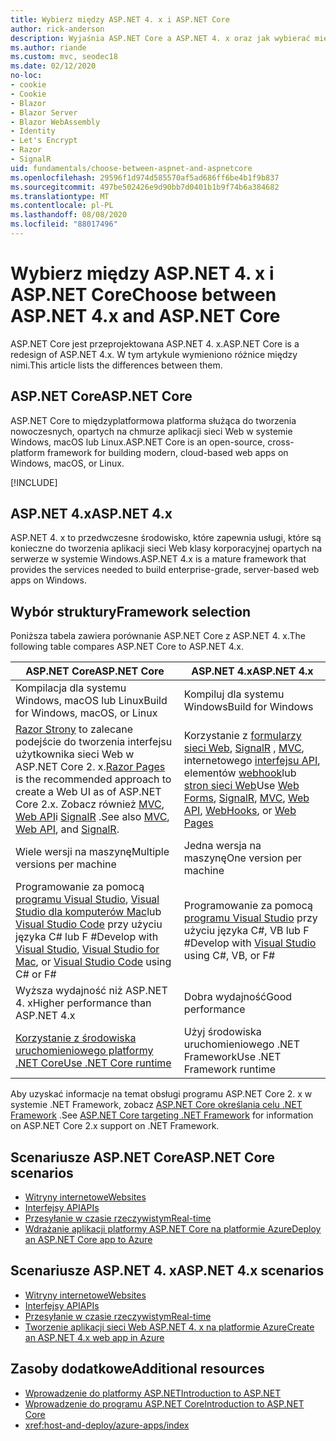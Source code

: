 ```yaml
---
title: Wybierz między ASP.NET 4. x i ASP.NET Core
author: rick-anderson
description: Wyjaśnia ASP.NET Core a ASP.NET 4. x oraz jak wybierać między nimi.
ms.author: riande
ms.custom: mvc, seodec18
ms.date: 02/12/2020
no-loc:
- cookie
- Cookie
- Blazor
- Blazor Server
- Blazor WebAssembly
- Identity
- Let's Encrypt
- Razor
- SignalR
uid: fundamentals/choose-between-aspnet-and-aspnetcore
ms.openlocfilehash: 29596f1d974d585570af5ad686ff6be4b1f9b837
ms.sourcegitcommit: 497be502426e9d90bb7d0401b1b9f74b6a384682
ms.translationtype: MT
ms.contentlocale: pl-PL
ms.lasthandoff: 08/08/2020
ms.locfileid: "88017496"
---
```

# <a name="choose-between-aspnet-4x-and-aspnet-core"></a><span data-ttu-id="b5652-103">Wybierz między ASP.NET 4. x i ASP.NET Core</span><span class="sxs-lookup"><span data-stu-id="b5652-103">Choose between ASP.NET 4.x and ASP.NET Core</span></span>

<span data-ttu-id="b5652-104">ASP.NET Core jest przeprojektowana ASP.NET 4. x.</span><span class="sxs-lookup"><span data-stu-id="b5652-104">ASP.NET Core is a redesign of ASP.NET 4.x.</span></span> <span data-ttu-id="b5652-105">W tym artykule wymieniono różnice między nimi.</span><span class="sxs-lookup"><span data-stu-id="b5652-105">This article lists the differences between them.</span></span>

## <a name="aspnet-core"></a><span data-ttu-id="b5652-106">ASP.NET Core</span><span class="sxs-lookup"><span data-stu-id="b5652-106">ASP.NET Core</span></span>

<span data-ttu-id="b5652-107">ASP.NET Core to międzyplatformowa platforma służąca do tworzenia nowoczesnych, opartych na chmurze aplikacji sieci Web w systemie Windows, macOS lub Linux.</span><span class="sxs-lookup"><span data-stu-id="b5652-107">ASP.NET Core is an open-source, cross-platform framework for building modern, cloud-based web apps on Windows, macOS, or Linux.</span></span>

[!INCLUDE[](~/includes/benefits.md)]

## <a name="aspnet-4x"></a><span data-ttu-id="b5652-108">ASP.NET 4.x</span><span class="sxs-lookup"><span data-stu-id="b5652-108">ASP.NET 4.x</span></span>

<span data-ttu-id="b5652-109">ASP.NET 4. x to przedwczesne środowisko, które zapewnia usługi, które są konieczne do tworzenia aplikacji sieci Web klasy korporacyjnej opartych na serwerze w systemie Windows.</span><span class="sxs-lookup"><span data-stu-id="b5652-109">ASP.NET 4.x is a mature framework that provides the services needed to build enterprise-grade, server-based web apps on Windows.</span></span>

## <a name="framework-selection"></a><span data-ttu-id="b5652-110">Wybór struktury</span><span class="sxs-lookup"><span data-stu-id="b5652-110">Framework selection</span></span>

<span data-ttu-id="b5652-111">Poniższa tabela zawiera porównanie ASP.NET Core z ASP.NET 4. x.</span><span class="sxs-lookup"><span data-stu-id="b5652-111">The following table compares ASP.NET Core to ASP.NET 4.x.</span></span>

| <span data-ttu-id="b5652-112">ASP.NET Core</span><span class="sxs-lookup"><span data-stu-id="b5652-112">ASP.NET Core</span></span> | <span data-ttu-id="b5652-113">ASP.NET 4.x</span><span class="sxs-lookup"><span data-stu-id="b5652-113">ASP.NET 4.x</span></span> |
|---|---|
|<span data-ttu-id="b5652-114">Kompilacja dla systemu Windows, macOS lub Linux</span><span class="sxs-lookup"><span data-stu-id="b5652-114">Build for Windows, macOS, or Linux</span></span>|<span data-ttu-id="b5652-115">Kompiluj dla systemu Windows</span><span class="sxs-lookup"><span data-stu-id="b5652-115">Build for Windows</span></span>|
|<span data-ttu-id="b5652-116">[ Razor Strony](xref:razor-pages/index) to zalecane podejście do tworzenia interfejsu użytkownika sieci Web w ASP.NET Core 2. x.</span><span class="sxs-lookup"><span data-stu-id="b5652-116">[Razor Pages](xref:razor-pages/index) is the recommended approach to create a Web UI as of ASP.NET Core 2.x.</span></span> <span data-ttu-id="b5652-117">Zobacz również [MVC](xref:mvc/overview), [Web API](xref:tutorials/first-web-api)i [SignalR](xref:signalr/introduction) .</span><span class="sxs-lookup"><span data-stu-id="b5652-117">See also [MVC](xref:mvc/overview), [Web API](xref:tutorials/first-web-api), and [SignalR](xref:signalr/introduction).</span></span>|<span data-ttu-id="b5652-118">Korzystanie z [formularzy sieci Web](/aspnet/web-forms), [SignalR](/aspnet/signalr) , [MVC](/aspnet/mvc), internetowego [interfejsu API](/aspnet/web-api/), elementów [webhook](/aspnet/webhooks/)lub [stron sieci Web](/aspnet/web-pages)</span><span class="sxs-lookup"><span data-stu-id="b5652-118">Use [Web Forms](/aspnet/web-forms), [SignalR](/aspnet/signalr), [MVC](/aspnet/mvc), [Web API](/aspnet/web-api/), [WebHooks](/aspnet/webhooks/), or [Web Pages](/aspnet/web-pages)</span></span>|
|<span data-ttu-id="b5652-119">Wiele wersji na maszynę</span><span class="sxs-lookup"><span data-stu-id="b5652-119">Multiple versions per machine</span></span>|<span data-ttu-id="b5652-120">Jedna wersja na maszynę</span><span class="sxs-lookup"><span data-stu-id="b5652-120">One version per machine</span></span>|
|<span data-ttu-id="b5652-121">Programowanie za pomocą [programu Visual Studio](https://visualstudio.microsoft.com/vs/), [Visual Studio dla komputerów Mac](https://visualstudio.microsoft.com/vs/mac/)lub [Visual Studio Code](https://code.visualstudio.com/) przy użyciu języka C# lub F #</span><span class="sxs-lookup"><span data-stu-id="b5652-121">Develop with [Visual Studio](https://visualstudio.microsoft.com/vs/), [Visual Studio for Mac](https://visualstudio.microsoft.com/vs/mac/), or [Visual Studio Code](https://code.visualstudio.com/) using C# or F#</span></span>|<span data-ttu-id="b5652-122">Programowanie za pomocą [programu Visual Studio](https://visualstudio.microsoft.com/vs/) przy użyciu języka C#, VB lub F #</span><span class="sxs-lookup"><span data-stu-id="b5652-122">Develop with [Visual Studio](https://visualstudio.microsoft.com/vs/) using C#, VB, or F#</span></span>|
|<span data-ttu-id="b5652-123">Wyższa wydajność niż ASP.NET 4. x</span><span class="sxs-lookup"><span data-stu-id="b5652-123">Higher performance than ASP.NET 4.x</span></span>|<span data-ttu-id="b5652-124">Dobra wydajność</span><span class="sxs-lookup"><span data-stu-id="b5652-124">Good performance</span></span>|
|[<span data-ttu-id="b5652-125">Korzystanie z środowiska uruchomieniowego platformy .NET Core</span><span class="sxs-lookup"><span data-stu-id="b5652-125">Use .NET Core runtime</span></span>](/dotnet/standard/choosing-core-framework-server)|<span data-ttu-id="b5652-126">Użyj środowiska uruchomieniowego .NET Framework</span><span class="sxs-lookup"><span data-stu-id="b5652-126">Use .NET Framework runtime</span></span>|

<span data-ttu-id="b5652-127">Aby uzyskać informacje na temat obsługi programu ASP.NET Core 2. x w systemie .NET Framework, zobacz [ASP.NET Core określania celu .NET Framework](xref:index#target-framework) .</span><span class="sxs-lookup"><span data-stu-id="b5652-127">See [ASP.NET Core targeting .NET Framework](xref:index#target-framework) for information on ASP.NET Core 2.x support on .NET Framework.</span></span>

## <a name="aspnet-core-scenarios"></a><span data-ttu-id="b5652-128">Scenariusze ASP.NET Core</span><span class="sxs-lookup"><span data-stu-id="b5652-128">ASP.NET Core scenarios</span></span>

* [<span data-ttu-id="b5652-129">Witryny internetowe</span><span class="sxs-lookup"><span data-stu-id="b5652-129">Websites</span></span>](xref:tutorials/first-mvc-app/index)
* [<span data-ttu-id="b5652-130">Interfejsy API</span><span class="sxs-lookup"><span data-stu-id="b5652-130">APIs</span></span>](xref:tutorials/first-web-api)
* [<span data-ttu-id="b5652-131">Przesyłanie w czasie rzeczywistym</span><span class="sxs-lookup"><span data-stu-id="b5652-131">Real-time</span></span>](xref:signalr/introduction)
* [<span data-ttu-id="b5652-132">Wdrażanie aplikacji platformy ASP.NET Core na platformie Azure</span><span class="sxs-lookup"><span data-stu-id="b5652-132">Deploy an ASP.NET Core app to Azure</span></span>](/azure/app-service/app-service-web-get-started-dotnet)

## <a name="aspnet-4x-scenarios"></a><span data-ttu-id="b5652-133">Scenariusze ASP.NET 4. x</span><span class="sxs-lookup"><span data-stu-id="b5652-133">ASP.NET 4.x scenarios</span></span>

* [<span data-ttu-id="b5652-134">Witryny internetowe</span><span class="sxs-lookup"><span data-stu-id="b5652-134">Websites</span></span>](/aspnet/mvc)
* [<span data-ttu-id="b5652-135">Interfejsy API</span><span class="sxs-lookup"><span data-stu-id="b5652-135">APIs</span></span>](/aspnet/web-api)
* [<span data-ttu-id="b5652-136">Przesyłanie w czasie rzeczywistym</span><span class="sxs-lookup"><span data-stu-id="b5652-136">Real-time</span></span>](/aspnet/signalr)
* [<span data-ttu-id="b5652-137">Tworzenie aplikacji sieci Web ASP.NET 4. x na platformie Azure</span><span class="sxs-lookup"><span data-stu-id="b5652-137">Create an ASP.NET 4.x web app in Azure</span></span>](/azure/app-service/app-service-web-get-started-dotnet-framework)

## <a name="additional-resources"></a><span data-ttu-id="b5652-138">Zasoby dodatkowe</span><span class="sxs-lookup"><span data-stu-id="b5652-138">Additional resources</span></span>

* [<span data-ttu-id="b5652-139">Wprowadzenie do platformy ASP.NET</span><span class="sxs-lookup"><span data-stu-id="b5652-139">Introduction to ASP.NET</span></span>](/aspnet/overview)
* [<span data-ttu-id="b5652-140">Wprowadzenie do programu ASP.NET Core</span><span class="sxs-lookup"><span data-stu-id="b5652-140">Introduction to ASP.NET Core</span></span>](xref:index)
* <xref:host-and-deploy/azure-apps/index>
